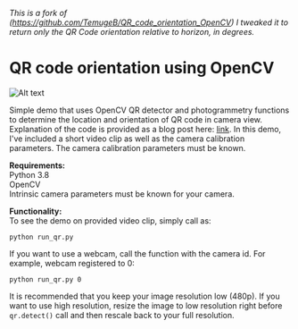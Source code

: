 *This is a fork of (https://github.com/TemugeB/QR_code_orientation_OpenCV)*
*I tweaked it to return only the QR Code orientation relative to horizon, in degrees.*

# QR code orientation using OpenCV

![Alt text](media/Example.gif?raw=true "Example output.")

Simple demo that uses OpenCV QR detector and photogrammetry functions to determine the location and orientation of QR code in camera view. Explanation of the code is provided as a blog post here: [link](https://temugeb.github.io/python/computer_vision/2021/06/15/QR-Code_Orientation.html). In this demo, I've included a short video clip as well as the camera calibration parameters. The camera calibration parameters must be known. 


**Requirements:**  
Python 3.8  
OpenCV  
Intrinsic camera parameters must be known for your camera.  

**Functionality:**  
To see the demo on provided video clip, simply call as:
```
python run_qr.py
```

If you want to use a webcam, call the function with the camera id. For example, webcam registered to 0: 
```
python run_qr.py 0
```

It is recommended that you keep your image resolution low (480p). If you want to use high resolution, resize the image to low resolution right before ```qr.detect()``` call and then rescale back to your full resolution.
